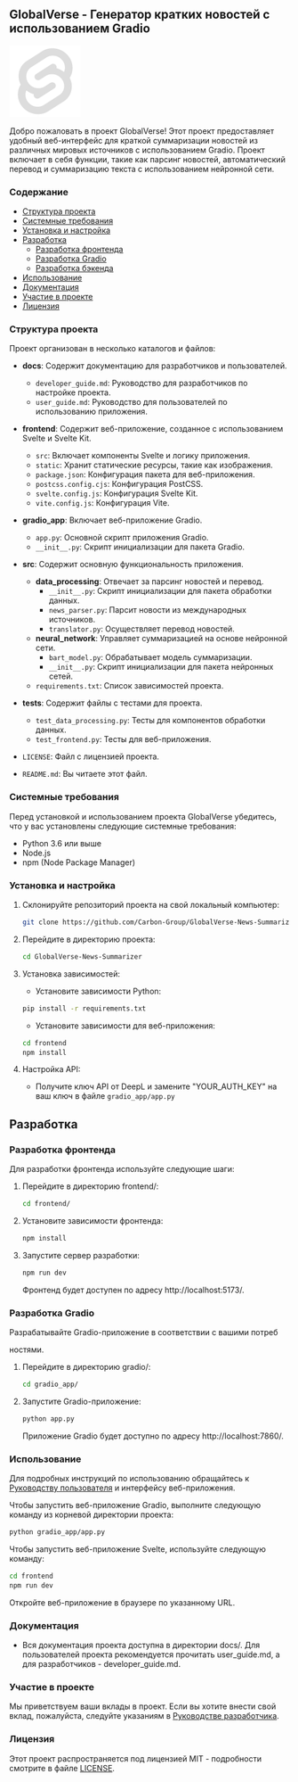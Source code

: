 ## GlobalVerse - Генератор кратких новостей с использованием Gradio

![Логотип GlobalVerse](frontend/static/favicon.png)

Добро пожаловать в проект GlobalVerse! Этот проект предоставляет удобный веб-интерфейс для краткой суммаризации новостей из различных мировых источников с использованием Gradio. Проект включает в себя функции, такие как парсинг новостей, автоматический перевод и суммаризацию текста с использованием нейронной сети.

### Содержание
- [Структура проекта](#структура-проекта)
- [Системные требования](#системные-требования)
- [Установка и настройка](#установка-и-настройка)
- [Разработка](#разработка)
  - [Разработка фронтенда](#разработка-фронтенда)
  - [Разработка Gradio](#разработка-gradio)
  - [Разработка бэкенда](#разработка-бэкенда)
- [Использование](#использование)
- [Документация](#документация)
- [Участие в проекте](#участие-в-проекте)
- [Лицензия](#лицензия)

### Структура проекта

Проект организован в несколько каталогов и файлов:

- **docs**: Содержит документацию для разработчиков и пользователей.
  - `developer_guide.md`: Руководство для разработчиков по настройке проекта.
  - `user_guide.md`: Руководство для пользователей по использованию приложения.

- **frontend**: Содержит веб-приложение, созданное с использованием Svelte и Svelte Kit.
  - `src`: Включает компоненты Svelte и логику приложения.
  - `static`: Хранит статические ресурсы, такие как изображения.
  - `package.json`: Конфигурация пакета для веб-приложения.
  - `postcss.config.cjs`: Конфигурация PostCSS.
  - `svelte.config.js`: Конфигурация Svelte Kit.
  - `vite.config.js`: Конфигурация Vite.

- **gradio_app**: Включает веб-приложение Gradio.
  - `app.py`: Основной скрипт приложения Gradio.
  - `__init__.py`: Скрипт инициализации для пакета Gradio.

- **src**: Содержит основную функциональность приложения.
  - **data_processing**: Отвечает за парсинг новостей и перевод.
    - `__init__.py`: Скрипт инициализации для пакета обработки данных.
    - `news_parser.py`: Парсит новости из международных источников.
    - `translator.py`: Осуществляет перевод новостей.
  - **neural_network**: Управляет суммаризацией на основе нейронной сети.
    - `bart_model.py`: Обрабатывает модель суммаризации.
    - `__init__.py`: Скрипт инициализации для пакета нейронных сетей.
  - `requirements.txt`: Список зависимостей проекта.

- **tests**: Содержит файлы с тестами для проекта.
  - `test_data_processing.py`: Тесты для компонентов обработки данных.
  - `test_frontend.py`: Тесты для веб-приложения.

- `LICENSE`: Файл с лицензией проекта.
- `README.md`: Вы читаете этот файл.

### Системные требования

Перед установкой и использованием проекта GlobalVerse убедитесь, что у вас установлены следующие системные требования:

- Python 3.6 или выше
- Node.js
- npm (Node Package Manager)

### Установка и настройка

1. Склонируйте репозиторий проекта на свой локальный компьютер:

   ```bash
   git clone https://github.com/Carbon-Group/GlobalVerse-News-Summarizer.git
   ```

2. Перейдите в директорию проекта:

   ```bash
   cd GlobalVerse-News-Summarizer
   ```

3. Установка зависимостей:

   - Установите зависимости Python:

   ```bash
   pip install -r requirements.txt
   ```

   - Установите зависимости для веб-приложения:

   ```bash
   cd frontend
   npm install
   ```

4. Настройка API:

   - Получите ключ API от DeepL и замените "YOUR_AUTH_KEY" на ваш ключ в файле `gradio_app/app.py`

## Разработка

### Разработка фронтенда

Для разработки фронтенда используйте следующие шаги:

1. Перейдите в директорию frontend/:

   ```bash
   cd frontend/
   ```

2. Установите зависимости фронтенда:

   ```bash
   npm install
   ```

3. Запустите сервер разработки:

   ```bash
   npm run dev
   ```

   Фронтенд будет доступен по адресу http://localhost:5173/.

### Разработка Gradio

Разрабатывайте Gradio-приложение в соответствии с вашими потреб

ностями.

1. Перейдите в директорию gradio/:

   ```bash
   cd gradio_app/
   ```

2. Запустите Gradio-приложение:

   ```bash
   python app.py
   ```

   Приложение Gradio будет доступно по адресу http://localhost:7860/.

### Использование

Для подробных инструкций по использованию обращайтесь к [Руководству пользователя](docs/user_guide.md) и интерфейсу веб-приложения.

Чтобы запустить веб-приложение Gradio, выполните следующую команду из корневой директории проекта:

```bash
python gradio_app/app.py
```

Чтобы запустить веб-приложение Svelte, используйте следующую команду:

```bash
cd frontend
npm run dev
```

Откройте веб-приложение в браузере по указанному URL.

### Документация

- Вся документация проекта доступна в директории docs/. Для пользователей проекта рекомендуется прочитать user_guide.md, а для разработчиков - developer_guide.md.

### Участие в проекте

Мы приветствуем ваши вклады в проект. Если вы хотите внести свой вклад, пожалуйста, следуйте указаниям в [Руководстве разработчика](docs/developer_guide.md).

### Лицензия

Этот проект распространяется под лицензией MIT - подробности смотрите в файле [LICENSE](LICENSE).